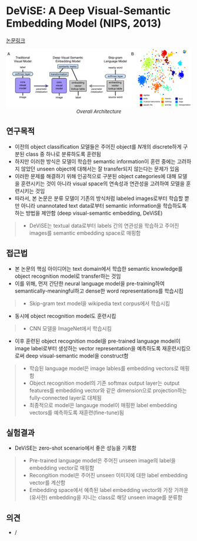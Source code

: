# DeViSE: A Deep Visual-Semantic Embedding Model (NIPS, 2013)

[논문링크](https://proceedings.neurips.cc/paper_files/paper/2013/hash/7cce53cf90577442771720a370c3c723-Abstract.html)

<p align="center">
    <img width="800" alt='fig1' src="./img/07_02_01.png?raw=true"></br>
    <em><font size=2>Overall Architecture</font></em>
</p>

## 연구목적
- 이전의 object classification 모델들은 주어진 object를 $N$개의 discrete하게 구분된 class 중 하나로 분류하도록 훈련됨
- 하지만 이러한 방식은 모델이 학습한 semantic information이 훈련 중에는 고려하지 않았던 unseen object에 대해서는 잘 transfer되지 않는다는 문제가 있음
- 이러한 문제를 해결하기 위해 인공적으로 구분된 object categories에 대해 모델을 훈련시키는 것이 아니라 visual space의 연속성과 연관성을 고려하여 모델을 훈련시키는 것임
- 따라서, 본 논문은 분류 모델이 기존의 방식처럼 labeled images로부터 학습할 뿐만 아니라 unannotated text data로부터 semantic information을 학습하도록 하는 방법을 제안함 (deep visual-semantic embedding, DeViSE)
> - DeViSE는 textual data로부터 labels 간의 연관성을 학습하고 주어진 images를 semantic embedding space로 매핑함

## 접근법
- 본 논문의 핵심 아이디어는 text domain에서 학습한 semantic knowledge를 object recognition model로 transfer하는 것임
- 이를 위해, 먼저 간단한 neural language model을 pre-training하여 semantically-meaningful하고 dense한 word representations를 학습시킴
> - Skip-gram text model을 wikipedia text corpus에서 학습시킴
- 동시에 object recognition model도 훈련시킴
> - CNN 모델을 ImageNet에서 학습시킴
- 이후 훈련된 object recognition model을 pre-trained language model이 image label로부터 생성하는 vector representation을 예측하도록 재훈련시킴으로써 deep visual-semantic model을 construct함
> - 학습된 language model은 image lables를 embedding vectors로 매핑함
> - Object recognition model의 기존 softmax output layer는 output features를 embedding vector와 같은 dimension으로 projection하는 fully-connected layer로 대체됨
> - 최종적으로 model은 langauge model이 매핑한 label embedding vectors를 예측하도록 재훈련(fine-tune)됨

## 실험결과
- DeViSE는 zero-shot scenario에서 좋은 성능을 기록함
> - Pre-trained language model은 주어진 unseen image의 label을 embedding vector로 매핑함
> - Recongition model은 주어진 unseen 이미지에 대한 label embedding vector를 계산함
> - Embedding space에서 예측된 label embedding vector와 가장 가까운(유사한) embedding을 지니는 class로 해당 unseen image를 분류함

## 의견
- / 
